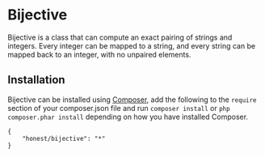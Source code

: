 # Bijective

Bijective is a class that can compute an exact pairing of strings and integers.
Every integer can be mapped to a string, and every string can be mapped back to an
integer, with no unpaired elements.

## Installation

Bijective can be installed using [Composer](http://getcomposer.org/), add the
following to the `require` section of your composer.json file and run
`composer install` or `php composer.phar install` depending on how you have installed
Composer.

```
{
    "honest/bijective": "*"
}
```
